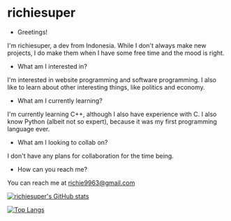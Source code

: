 # richiesuper

- Greetings!

I'm richiesuper, a dev from Indonesia. While I don't always make new projects,
I do make them when I have some free time and the mood is right.

- What am I interested in?

I'm interested in website programming and software programming. I also like to
learn about other interesting things, like politics and economy.

- What am I currently learning?

I'm currently learning C++, although I also have experience with C.
I also know Python (albeit not so expert), because it was my first programming language ever.

- What am I looking to collab on?

I don't have any plans for collaboration for the time being.

- How can you reach me?

You can reach me at richie9963@gmail.com

[![richiesuper's GitHub stats](<img align="center" src="https://github-readme-stats.vercel.app/api?username=richiesuper&show_icons=true&theme=tokyonight/>)](https://github.com/anuraghazra/github-readme-stats)

[![Top Langs](<img align="center" src="https://github-readme-stats.vercel.app/api/top-langs/?username=richiesuper/>)](https://github.com/anuraghazra/github-readme-stats)
